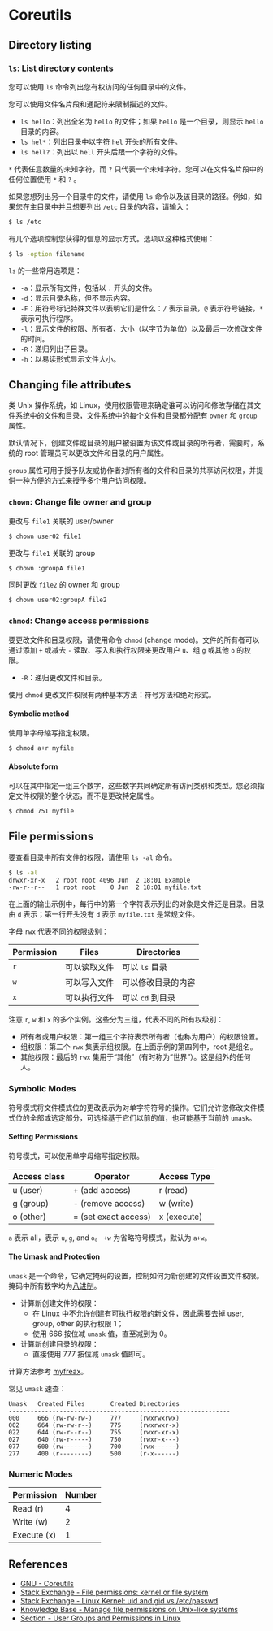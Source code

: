# Coreutils

## Directory listing

### `ls`: List directory contents

您可以使用 `ls` 命令列出您有权访问的任何目录中的文件。

您可以使用文件名片段和通配符来限制描述的文件。

- `ls hello`：列出全名为 `hello` 的文件；如果 `hello` 是一个目录，则显示 `hello` 目录的内容。
- `ls hel*`：列出目录中以字符 `hel` 开头的所有文件。
- `ls hell?`：列出以 `hell` 开头后跟一个字符的文件。

`*` 代表任意数量的未知字符，而 `?` 只代表一个未知字符。您可以在文件名片段中的任何位置使用 `*` 和 `?` 。

如果您想列出另一个目录中的文件，请使用 `ls` 命令以及该目录的路径。例如，如果您在主目录中并且想要列出 `/etc` 目录的内容，请输入：

```sh
$ ls /etc
```

有几个选项控制您获得的信息的显示方式。选项以这种格式使用：

```sh
$ ls -option filename
```

`ls` 的一些常用选项是：

- `-a`：显示所有文件，包括以 `.` 开头的文件。
- `-d`：显示目录名称，但不显示内容。
- `-F`：用符号标记特殊文件以表明它们是什么：`/` 表示目录，`@` 表示符号链接，`*` 表示可执行程序。
- `-l`：显示文件的权限、所有者、大小（以字节为单位）以及最后一次修改文件的时间。
- `-R`：递归列出子目录。
- `-h`：以易读形式显示文件大小。

## Changing file attributes

类 Unix 操作系统，如 Linux，使用权限管理来确定谁可以访问和修改存储在其文件系统中的文件和目录，文件系统中的每个文件和目录都分配有 `owner` 和 `group` 属性。

默认情况下，创建文件或目录的用户被设置为该文件或目录的所有者，需要时，系统的 root 管理员可以更改文件和目录的用户属性。

`group` 属性可用于授予队友或协作者对所有者的文件和目录的共享访问权限，并提供一种方便的方式来授予多个用户访问权限。

### `chown`: Change file owner and group

更改与 `file1` 关联的 user/owner

```sh
$ chown user02 file1
```

更改与 `file1` 关联的 group

```sh
$ chown :groupA file1
```

同时更改 `file2` 的 owner 和 group

```sh
$ chown user02:groupA file2
```

### `chmod`: Change access permissions

要更改文件和目录权限，请使用命令 `chmod` (change mode)。文件的所有者可以通过添加 `+` 或减去 `-` 读取、写入和执行权限来更改用户 `u`、组 `g` 或其他 `o` 的权限。

- `-R`：递归更改文件和目录。

使用 `chmod` 更改文件权限有两种基本方法：符号方法和绝对形式。

#### Symbolic method

使用单字母缩写指定权限。

```sh
$ chmod a+r myfile
```

#### Absolute form

可以在其中指定一组三个数字，这些数字共同确定所有访问类别和类型。您必须指定文件权限的整个状态，而不是更改特定属性。

```sh
$ chmod 751 myfile
```

## File permissions

要查看目录中所有文件的权限，请使用 `ls -al` 命令。

```sh
$ ls -al
drwxr-xr-x   2 root root 4096 Jun  2 18:01 Example
-rw-r--r--   1 root root    0 Jun  2 18:01 myfile.txt
```

在上面的输出示例中，每行中的第一个字符表示列出的对象是文件还是目录。目录由 `d` 表示；第一行开头没有 `d` 表示 `myfile.txt` 是常规文件。

字母 `rwx` 代表不同的权限级别：

| Permission | Files        | Directories        |
| ---------- | ------------ | ------------------ |
| `r`        | 可以读取文件 | 可以 `ls` 目录     |
| `w`        | 可以写入文件 | 可以修改目录的内容 |
| `x`        | 可以执行文件 | 可以 `cd` 到目录   |

注意 `r`, `w` 和 `x` 的多个实例。这些分为三组，代表不同的所有权级别：

- 所有者或用户权限：第一组三个字符表示所有者（也称为用户）的权限设置。
- 组权限：第二个 `rwx` 集表示组权限。在上面示例的第四列中，root 是组名。
- 其他权限：最后的 `rwx` 集用于“其他”（有时称为“世界”）。这是组外的任何人。

### Symbolic Modes

符号模式将文件模式位的更改表示为对单字符符号的操作。它们允许您修改文件模式位的全部或选定部分，可选择基于它们以前的值，也可能基于当前的 `umask`。

#### Setting Permissions

符号模式，可以使用单字母缩写指定权限。

| Access class | Operator             | Access Type |
| ------------ | -------------------- | ----------- |
| u (user)     | + (add access)       | r (read)    |
| g (group)    | - (remove access)    | w (write)   |
| o (other)    | = (set exact access) | x (execute) |

`a` 表示 all，表示 `u`, `g`, and `o`。 `+w` 为省略符号模式，默认为 `a+w`。

#### The Umask and Protection

`umask` 是一个命令，它确定掩码的设置，控制如何为新创建的文件设置文件权限。掩码中所有数字均为[八进制](https://en.wikipedia.org/wiki/Umask#Octal_codes)。

- 计算新创建文件的权限：
  - 在 Linux 中不允许创建有可执行权限的新文件，因此需要去掉 user, group, other 的执行权限 1；
  - 使用 666 按位减 `umask` 值，直至减到为 0。
- 计算新创建目录的权限：
  - 直接使用 777 按位减 `umask` 值即可。

计算方法参考 [myfreax](https://www.myfreax.com/linux-settings-umask/)。

常见 `umask` 速查：

```
Umask   Created Files       Created Directories
-------------------------------------------------------------
000     666 (rw-rw-rw-)     777     (rwxrwxrwx)
002     664 (rw-rw-r--)     775     (rwxrwxr-x)
022     644 (rw-r--r--)     755     (rwxr-xr-x)
027     640 (rw-r-----)     750     (rwxr-x---)
077     600 (rw-------)     700     (rwx------)
277     400 (r--------)     500     (r-x------)
```

### Numeric Modes

| Permission  | Number |
| ----------- | ------ |
| Read (r)    | 4      |
| Write (w)   | 2      |
| Execute (x) | 1      |

## References

- [GNU - Coreutils](https://www.gnu.org/software/coreutils/manual/html_node/index.html)
- [Stack Exchange - File permissions: kernel or file system](https://unix.stackexchange.com/questions/443318/file-permissions-kernel-or-file-system)
- [Stack Exchange - Linux Kernel: uid and gid vs /etc/passwd](https://unix.stackexchange.com/questions/61408/linux-kernel-uid-and-gid-vs-etc-passwd)
- [Knowledge Base - Manage file permissions on Unix-like systems](https://kb.iu.edu/d/abdb)
- [Section - User Groups and Permissions in Linux](https://www.section.io/engineering-education/user-groups-and-permissions-linux/)


